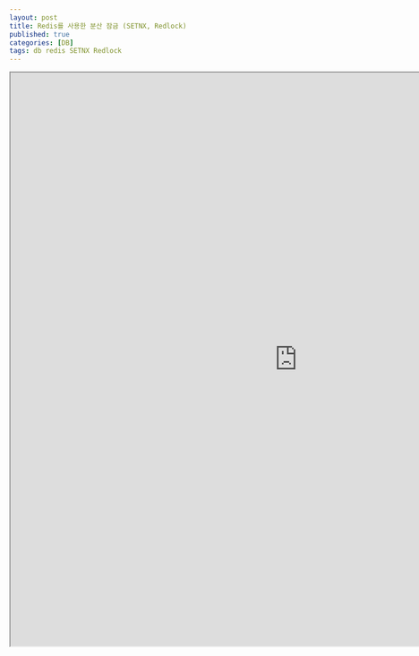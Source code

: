 ```yaml
---
layout: post
title: Redis를 사용한 분산 잠금 (SETNX, Redlock)
published: true
categories: [DB]
tags: db redis SETNX Redlock
---
```

<iframe width="1024" height="1024" src="https://docs.google.com/document/d/e/2PACX-1vQjDwRvrzQPxPI0z9AGn2COp_HPed8Ny0yWnQ77ogoFTV21aYKVtIknXTuqtwR6IaBwQqmkBenCcA8t/pub?embedded=true"></iframe>   
   